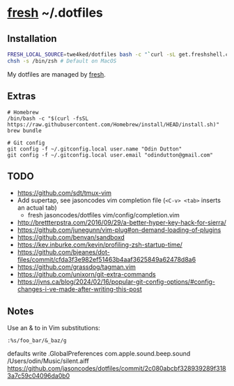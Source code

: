 # [fresh] ~/.dotfiles

## Installation

``` sh
FRESH_LOCAL_SOURCE=twe4ked/dotfiles bash -c "`curl -sL get.freshshell.com`"
chsh -s /bin/zsh # Default on MacOS
```

My dotfiles are managed by [fresh].

[fresh]: https://github.com/freshshell/fresh

## Extras

```
# Homebrew
/bin/bash -c "$(curl -fsSL https://raw.githubusercontent.com/Homebrew/install/HEAD/install.sh)"
brew bundle

# Git config
git config -f ~/.gitconfig.local user.name "Odin Dutton"
git config -f ~/.gitconfig.local user.email "odindutton@gmail.com"
```

## TODO

- https://github.com/sdt/tmux-vim
- Add supertap, see jasoncodes vim completion file (`<C-v> <tab>` inserts an actual tab)
  - fresh jasoncodes/dotfiles vim/config/completion.vim
- http://brettterpstra.com/2016/09/29/a-better-hyper-key-hack-for-sierra/
- https://github.com/junegunn/vim-plug#on-demand-loading-of-plugins
- https://github.com/benvan/sandboxd
- https://kev.inburke.com/kevin/profiling-zsh-startup-time/
- https://github.com/bjeanes/dot-files/commit/cfda3f3e982ef51463b4aaf3625849a62478d8a6
- https://github.com/grassdog/tagman.vim
- https://github.com/unixorn/git-extra-commands
- https://jvns.ca/blog/2024/02/16/popular-git-config-options/#config-changes-i-ve-made-after-writing-this-post

## Notes

Use an & to in Vim substitutions:

    :%s/foo_bar/&_baz/g

defaults write .GlobalPreferences com.apple.sound.beep.sound /Users/odin/Music/silent.aiff
https://github.com/jasoncodes/dotfiles/commit/2c080abcbf328939289f3183a7c59c04096da0b0
